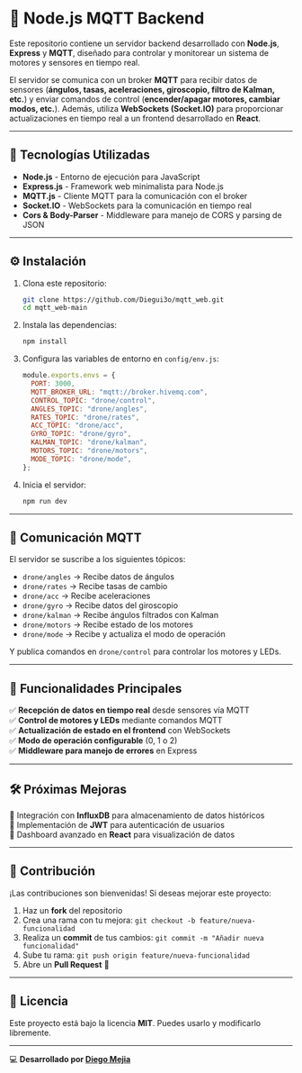 # 🚀 Node.js MQTT Backend

Este repositorio contiene un servidor backend desarrollado con **Node.js**, **Express** y **MQTT**, diseñado para controlar y monitorear un sistema de motores y sensores en tiempo real.

El servidor se comunica con un broker **MQTT** para recibir datos de sensores (**ángulos, tasas, aceleraciones, giroscopio, filtro de Kalman, etc.**) y enviar comandos de control (**encender/apagar motores, cambiar modos, etc.**). Además, utiliza **WebSockets (Socket.IO)** para proporcionar actualizaciones en tiempo real a un frontend desarrollado en **React**.

---

## 📡 Tecnologías Utilizadas

- **Node.js** - Entorno de ejecución para JavaScript
- **Express.js** - Framework web minimalista para Node.js
- **MQTT.js** - Cliente MQTT para la comunicación con el broker
- **Socket.IO** - WebSockets para la comunicación en tiempo real
- **Cors & Body-Parser** - Middleware para manejo de CORS y parsing de JSON

---

## ⚙️ Instalación

1.  Clona este repositorio:

    ```sh
    git clone https://github.com/Diegui3o/mqtt_web.git
    cd mqtt_web-main

    ```

2.  Instala las dependencias:

    ```sh
    npm install

    ```

3.  Configura las variables de entorno en `config/env.js`:

    ```js
    module.exports.envs = {
      PORT: 3000,
      MQTT_BROKER_URL: "mqtt://broker.hivemq.com",
      CONTROL_TOPIC: "drone/control",
      ANGLES_TOPIC: "drone/angles",
      RATES_TOPIC: "drone/rates",
      ACC_TOPIC: "drone/acc",
      GYRO_TOPIC: "drone/gyro",
      KALMAN_TOPIC: "drone/kalman",
      MOTORS_TOPIC: "drone/motors",
      MODE_TOPIC: "drone/mode",
    };
    ```

4.  Inicia el servidor:

    ```sh
    npm run dev

    ```

---

## 📡 Comunicación MQTT

El servidor se suscribe a los siguientes tópicos:

- `drone/angles` → Recibe datos de ángulos
- `drone/rates` → Recibe tasas de cambio
- `drone/acc` → Recibe aceleraciones
- `drone/gyro` → Recibe datos del giroscopio
- `drone/kalman` → Recibe ángulos filtrados con Kalman
- `drone/motors` → Recibe estado de los motores
- `drone/mode` → Recibe y actualiza el modo de operación

Y publica comandos en `drone/control` para controlar los motores y LEDs.

---

## 🎯 Funcionalidades Principales

✅ **Recepción de datos en tiempo real** desde sensores vía MQTT  
✅ **Control de motores y LEDs** mediante comandos MQTT  
✅ **Actualización de estado en el frontend** con WebSockets  
✅ **Modo de operación configurable** (0, 1 o 2)  
✅ **Middleware para manejo de errores** en Express

---

## 🛠 Próximas Mejoras

🔹 Integración con **InfluxDB** para almacenamiento de datos históricos  
🔹 Implementación de **JWT** para autenticación de usuarios  
🔹 Dashboard avanzado en **React** para visualización de datos

---

## 🤝 Contribución

¡Las contribuciones son bienvenidas! Si deseas mejorar este proyecto:

1.  Haz un **fork** del repositorio
2.  Crea una rama con tu mejora: `git checkout -b feature/nueva-funcionalidad`
3.  Realiza un **commit** de tus cambios: `git commit -m "Añadir nueva funcionalidad"`
4.  Sube tu rama: `git push origin feature/nueva-funcionalidad`
5.  Abre un **Pull Request** 🚀

---

## 📝 Licencia

Este proyecto está bajo la licencia **MIT**. Puedes usarlo y modificarlo libremente.

---

💻 **Desarrollado por [Diego Mejia](https://github.com/Diegui3o/)**
